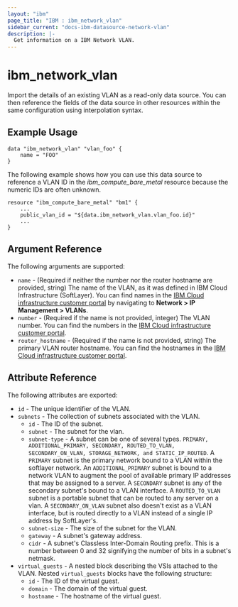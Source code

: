 ```yaml
---
layout: "ibm"
page_title: "IBM : ibm_network_vlan"
sidebar_current: "docs-ibm-datasource-network-vlan"
description: |-
  Get information on a IBM Network VLAN.
---
```


# ibm\_network_vlan


Import the details of an existing VLAN as a read-only data source. You can then reference the fields of the data source in other resources within the same configuration using interpolation syntax.


## Example Usage

```hcl
data "ibm_network_vlan" "vlan_foo" {
    name = "FOO"
}
```


The following example shows how you can use this data source to reference a VLAN ID in the _ibm_compute_bare_metal_ resource because the numeric IDs are often unknown.

```hcl
resource "ibm_compute_bare_metal" "bm1" {
    ...
    public_vlan_id = "${data.ibm_network_vlan.vlan_foo.id}"
    ...
}
```

## Argument Reference

The following arguments are supported:

* `name` - (Required if neither the number nor the router hostname are provided, string) The name of the VLAN, as it was defined in IBM Cloud Infrastructure (SoftLayer). You can find names in the [IBM Cloud infrastructure customer portal](https://control.softlayer.com/network/vlans) by navigating to **Network > IP Management > VLANs**.
* `number` - (Required if the name is not provided, integer) The VLAN number. You can find the numbers in the [IBM Cloud infrastructure customer portal](https://control.softlayer.com/network/vlans).
* `router_hostname` - (Required if the name is not provided, string) The primary VLAN router hostname. You can find the  hostnames in the [IBM Cloud infrastructure customer portal](https://control.softlayer.com/network/vlans).

## Attribute Reference

The following attributes are exported:

* `id` - The unique identifier of the VLAN.
* `subnets` - The collection of subnets associated with the VLAN.
    * `id` - The ID of the subnet.  
    * `subnet` - The subnet for the vlan.
    * `subnet-type` - A subnet can be one of several types. `PRIMARY, ADDITIONAL_PRIMARY, SECONDARY, ROUTED_TO_VLAN, SECONDARY_ON_VLAN, STORAGE_NETWORK, and STATIC_IP_ROUTED`. A `PRIMARY` subnet is the primary network bound to a VLAN within the softlayer network. An `ADDITIONAL_PRIMARY` subnet is bound to a network VLAN to augment the pool of available primary IP addresses that may be assigned to a server. A `SECONDARY` subnet is any of the secondary subnet's bound to a VLAN interface. A `ROUTED_TO_VLAN` subnet is a portable subnet that can be routed to any server on a vlan. A `SECONDARY_ON_VLAN` subnet also doesn't exist as a VLAN interface, but is routed directly to a VLAN instead of a single IP address by SoftLayer's.
    * `subnet-size` - The size of the subnet for the VLAN.
    * `gateway` - A subnet's gateway address.
    * `cidr` - A subnet's Classless Inter-Domain Routing prefix. This is a number between 0 and 32 signifying the number of bits in a subnet's netmask. 
* `virtual_guests` - A nested block describing the VSIs attached to the VLAN. Nested `virtual_guests` blocks have the following structure:
  * `id` - The ID of the virtual guest.
  * `domain` - The domain of the virtual guest.
  * `hostname` - The hostname of the virtual guest.

